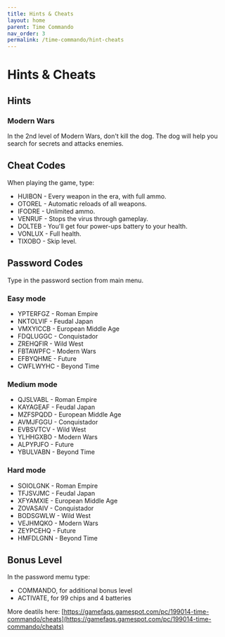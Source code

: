 ```yaml
---
title: Hints & Cheats
layout: home
parent: Time Commando
nav_order: 3
permalink: /time-commando/hint-cheats
---
```


# Hints & Cheats

## Hints

### Modern Wars
In the 2nd level of Modern Wars, don't kill the dog. The dog will help you search for secrets and attacks enemies.


## Cheat Codes

When playing the game, type:

* HUIBON - Every weapon in the era, with full ammo.
* OTOREL - Automatic reloads of all weapons.
* IFODRE - Unlimited ammo.
* VENRUF - Stops the virus through gameplay.
* DOLTEB - You'll get four power-ups battery to your health.
* VONLUX - Full health.
* TIXOBO - Skip level.

## Password Codes

Type in the password section from main menu.

### Easy mode
* YPTERFGZ - Roman Empire
* NKTOLVIF - Feudal Japan
* VMXYICCB - European Middle Age
* FDQLUGGC - Conquistador
* ZREHQFIR - Wild West
* FBTAWPFC - Modern Wars
* EFBYQHME - Future
* CWFLWYHC - Beyond Time

### Medium mode
* QJSLVABL - Roman Empire
* KAYAGEAF - Feudal Japan
* MZFSPQDD - European Middle Age
* AVMJFGGU - Conquistador
* EVBSVTCV - Wild West
* YLHHGXBO - Modern Wars
* ALPYPJFO - Future
* YBULVABN - Beyond Time

### Hard mode
* SOIOLGNK - Roman Empire
* TFJSVJMC - Feudal Japan
* XFYAMXIE - European Middle Age
* ZOVASAIV - Conquistador
* BODSGWLW - Wild West
* VEJHMQKO - Modern Wars
* ZEYPCEHQ - Future
* HMFDLGNN - Beyond Time

## Bonus Level
In the password memu type:
* COMMANDO, for additional bonus level
* ACTIVATE, for 99 chips and 4 batteries

More deatils here: [https://gamefaqs.gamespot.com/pc/199014-time-commando/cheats](https://gamefaqs.gamespot.com/pc/199014-time-commando/cheats)
